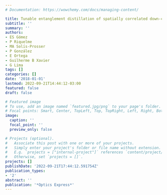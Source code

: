 ```yaml
---
# Documentation: https://wowchemy.com/docs/managing-content/

title: Tunable entanglement distillation of spatially correlated down-converted photons
subtitle: ''
summary: ''
authors:
- ES Gómez
- P Riquelme
- MA Solı́s-Prosser
- P González
- E Ortega
- Guilherme B Xavier
- G Lima
tags: []
categories: []
date: '2018-01-01'
lastmod: 2022-09-21T14:44:12-03:00
featured: false
draft: false

# Featured image
# To use, add an image named `featured.jpg/png` to your page's folder.
# Focal points: Smart, Center, TopLeft, Top, TopRight, Left, Right, BottomLeft, Bottom, BottomRight.
image:
  caption: ''
  focal_point: ''
  preview_only: false

# Projects (optional).
#   Associate this post with one or more of your projects.
#   Simply enter your project's folder or file name without extension.
#   E.g. `projects = ["internal-project"]` references `content/project/deep-learning/index.md`.
#   Otherwise, set `projects = []`.
projects: []
publishDate: '2022-09-21T17:44:12.591754Z'
publication_types:
- '2'
abstract: ''
publication: '*Optics Express*'
---
```

